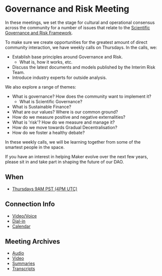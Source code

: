 # Governance and Risk Meeting

In these meetings, we set the stage for cultural and operational consensus across the community for a number of issues that relate to the [Scientific Governance and Risk Framework](../governance-risk-framework/part-one.md).

To make sure we create opportunities for the greatest amount of direct community interaction, we have weekly calls on Thursdays. In the calls, we:

* Establish base principles around Governance and Risk.
  * What is, how it works, etc.
* Discuss the latest documents and models published by the Interim Risk Team.
* Introduce industry experts for outside analysis.

We also explore a range of themes:

* What is governance? How does the community want to implement it?
  * What is Scientific Governance?
* What is Sustainable Finance?
* What are our values? Where is our common ground?
* How do we measure positive and negative externalities?
* What is 'risk'? How do we measure and manage it?
* How do we move towards Gradual Decentralisation?
* How do we foster a healthy debate?

In these weekly calls, we will be learning together from some of the smartest people in the space.

If you have an interest in helping Maker evolve over the next few years, please sit in and take part in shaping the future of our DAO.

## When

* [Thursdays 9AM PST \(4PM UTC\)](https://calendar.google.com/calendar/embed?src=makerdao.com_3efhm2ghipksegl009ktniomdk@group.calendar.google.com&ctz=America/Los_Angeles)

## Connection Info

* [Video/Voice](https://zoom.us/j/697074715)
* [Dial-in](https://zoom.us/u/acRbIMDvK)
* [Calendar](https://calendar.google.com/calendar/embed?src=makerdao.com_3efhm2ghipksegl009ktniomdk@group.calendar.google.com&ctz=America/Los_Angeles)

## Meeting Archives

* [Audio](https://soundcloud.com/makerdao/sets/governance-and-risk)
* [Video](https://www.youtube.com/playlist?list=PLLzkWCj8ywWNq5-90-Id6VPSsrk4OWVan)
* [Summaries](summaries/)
* [Transcripts](transcripts/)

